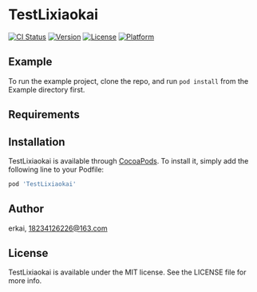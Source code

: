 # TestLixiaokai

[![CI Status](https://img.shields.io/travis/erkai/TestLixiaokai.svg?style=flat)](https://travis-ci.org/erkai/TestLixiaokai)
[![Version](https://img.shields.io/cocoapods/v/TestLixiaokai.svg?style=flat)](https://cocoapods.org/pods/TestLixiaokai)
[![License](https://img.shields.io/cocoapods/l/TestLixiaokai.svg?style=flat)](https://cocoapods.org/pods/TestLixiaokai)
[![Platform](https://img.shields.io/cocoapods/p/TestLixiaokai.svg?style=flat)](https://cocoapods.org/pods/TestLixiaokai)

## Example

To run the example project, clone the repo, and run `pod install` from the Example directory first.

## Requirements

## Installation

TestLixiaokai is available through [CocoaPods](https://cocoapods.org). To install
it, simply add the following line to your Podfile:

```ruby
pod 'TestLixiaokai'
```

## Author

erkai, 18234126226@163.com

## License

TestLixiaokai is available under the MIT license. See the LICENSE file for more info.
